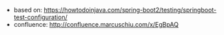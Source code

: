 - based on: https://howtodoinjava.com/spring-boot2/testing/springboot-test-configuration/
- confluence: http://confluence.marcuschiu.com/x/EgBpAQ